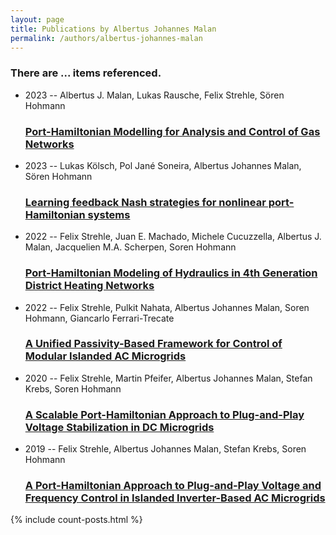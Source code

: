 ```yaml
---
layout: page
title: Publications by Albertus Johannes Malan
permalink: /authors/albertus-johannes-malan
---
```


<h3 id="number-posts">There are ... items referenced.</h3>
<ul class="post-list">
<li><span class='post-meta'>2023 -- Albertus J. Malan, Lukas Rausche, Felix Strehle, Sören Hohmann</span><h3><a class='post-link' href="{{ site.baseurl }}/port-hamiltonian-modelling-for-analysis-and-control-of-gas-networks">Port-Hamiltonian Modelling for Analysis and Control of Gas Networks</a></h3></li>
<li><span class='post-meta'>2023 -- Lukas Kölsch, Pol Jané Soneira, Albertus Johannes Malan, Sören Hohmann</span><h3><a class='post-link' href="{{ site.baseurl }}/learning-feedback-nash-strategies-for-nonlinear-port-hamiltonian-systems">Learning feedback Nash strategies for nonlinear port-Hamiltonian systems</a></h3></li>
<li><span class='post-meta'>2022 -- Felix Strehle, Juan E. Machado, Michele Cucuzzella, Albertus J. Malan, Jacquelien M.A. Scherpen, Soren Hohmann</span><h3><a class='post-link' href="{{ site.baseurl }}/port-hamiltonian-modeling-of-hydraulics-in-4th-generation-district-heating-networks">Port-Hamiltonian Modeling of Hydraulics in 4th Generation District Heating Networks</a></h3></li>
<li><span class='post-meta'>2022 -- Felix Strehle, Pulkit Nahata, Albertus Johannes Malan, Soren Hohmann, Giancarlo Ferrari-Trecate</span><h3><a class='post-link' href="{{ site.baseurl }}/a-unified-passivity-based-framework-for-control-of-modular-islanded-ac-microgrids">A Unified Passivity-Based Framework for Control of Modular Islanded AC Microgrids</a></h3></li>
<li><span class='post-meta'>2020 -- Felix Strehle, Martin Pfeifer, Albertus Johannes Malan, Stefan Krebs, Soren Hohmann</span><h3><a class='post-link' href="{{ site.baseurl }}/a-scalable-port-hamiltonian-approach-to-plug-and-play-voltage-stabilization-in-dc-microgrids">A Scalable Port-Hamiltonian Approach to Plug-and-Play Voltage Stabilization in DC Microgrids</a></h3></li>
<li><span class='post-meta'>2019 -- Felix Strehle, Albertus Johannes Malan, Stefan Krebs, Soren Hohmann</span><h3><a class='post-link' href="{{ site.baseurl }}/a-port-hamiltonian-approach-to-plug-and-play-voltage-and-frequency-control-in-islanded-inverter-based-ac-microgrids">A Port-Hamiltonian Approach to Plug-and-Play Voltage and Frequency Control in Islanded Inverter-Based AC Microgrids</a></h3></li>

</ul>
{% include count-posts.html %}
